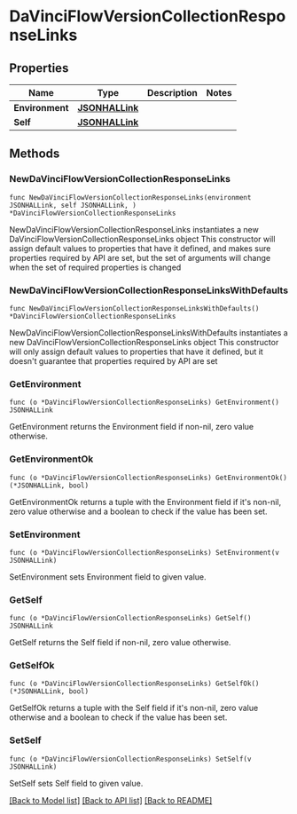# DaVinciFlowVersionCollectionResponseLinks

## Properties

Name | Type | Description | Notes
------------ | ------------- | ------------- | -------------
**Environment** | [**JSONHALLink**](JSONHALLink.md) |  | 
**Self** | [**JSONHALLink**](JSONHALLink.md) |  | 

## Methods

### NewDaVinciFlowVersionCollectionResponseLinks

`func NewDaVinciFlowVersionCollectionResponseLinks(environment JSONHALLink, self JSONHALLink, ) *DaVinciFlowVersionCollectionResponseLinks`

NewDaVinciFlowVersionCollectionResponseLinks instantiates a new DaVinciFlowVersionCollectionResponseLinks object
This constructor will assign default values to properties that have it defined,
and makes sure properties required by API are set, but the set of arguments
will change when the set of required properties is changed

### NewDaVinciFlowVersionCollectionResponseLinksWithDefaults

`func NewDaVinciFlowVersionCollectionResponseLinksWithDefaults() *DaVinciFlowVersionCollectionResponseLinks`

NewDaVinciFlowVersionCollectionResponseLinksWithDefaults instantiates a new DaVinciFlowVersionCollectionResponseLinks object
This constructor will only assign default values to properties that have it defined,
but it doesn't guarantee that properties required by API are set

### GetEnvironment

`func (o *DaVinciFlowVersionCollectionResponseLinks) GetEnvironment() JSONHALLink`

GetEnvironment returns the Environment field if non-nil, zero value otherwise.

### GetEnvironmentOk

`func (o *DaVinciFlowVersionCollectionResponseLinks) GetEnvironmentOk() (*JSONHALLink, bool)`

GetEnvironmentOk returns a tuple with the Environment field if it's non-nil, zero value otherwise
and a boolean to check if the value has been set.

### SetEnvironment

`func (o *DaVinciFlowVersionCollectionResponseLinks) SetEnvironment(v JSONHALLink)`

SetEnvironment sets Environment field to given value.


### GetSelf

`func (o *DaVinciFlowVersionCollectionResponseLinks) GetSelf() JSONHALLink`

GetSelf returns the Self field if non-nil, zero value otherwise.

### GetSelfOk

`func (o *DaVinciFlowVersionCollectionResponseLinks) GetSelfOk() (*JSONHALLink, bool)`

GetSelfOk returns a tuple with the Self field if it's non-nil, zero value otherwise
and a boolean to check if the value has been set.

### SetSelf

`func (o *DaVinciFlowVersionCollectionResponseLinks) SetSelf(v JSONHALLink)`

SetSelf sets Self field to given value.



[[Back to Model list]](../README.md#documentation-for-models) [[Back to API list]](../README.md#documentation-for-api-endpoints) [[Back to README]](../README.md)


